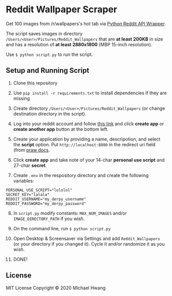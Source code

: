 # Reddit Wallpaper Scraper
Get 100 images from /r/wallpapers's hot tab via [Python Reddit API Wrapper](https://praw.readthedocs.io/en/latest/getting_started/quick_start.html).

The script saves images in directory `/Users/<User>/Pictures/Reddit_Wallpapers` that are **at least 200KB** in size and has a resolution of **at least 2880x1800** (MBP 15-inch resolution).

Use `$ python script.py` to run the script.

## Setup and Running Script

1. Clone this repository

2. Use `pip install -r requirements.txt` to install dependencies if they are missing

3. Create directory `/Users/<User>/Pictures/Reddit_Wallpapers` (or change destination directory in the script).

4. Log into your reddit account and follow [this link](https://www.reddit.com/prefs/apps) and click **create app** or **create another app** button at the bottom left.

5. Create your application by providing a name, descripotion, and select the **script** option. Put `http://localhost:8080` in the redirect uri field (from [praw docs](https://praw.readthedocs.io/en/latest/getting_started/authentication.html).

6. Click **create app** and take note of your 14-char **personal use script** and 27-char **secret**.

7. Create `.env` in the respository directory and create the following variables:
```
PERSONAL_USE_SCRIPT="lololol"
SECRET_KEY="lalala"
REDDIT_USERNAME="my_derpy_username"
REDDIT_PASSWORD="my_derpy_password"
```

8. In `script.py` modify constants: `MAX_NUM_IMAGES` and/or `IMAGE_DIRECTORY_PATH` if you wish.

9. On the command line, run `$ python script.py`

10. Open Desktop & Screensaver via Settings and add `Reddit_Wallpapers` (or your directory if you changed it). Cycle it and/or randomize it as you wish.

11. DONE!

## License
MIT License Copyright © 2020 Michael Hwang
